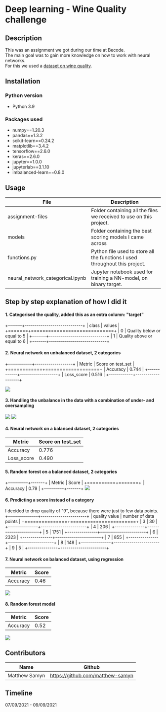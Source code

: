 # Deep learning - Wine Quality challenge
## Description
This was an assignment we got during our time at Becode.  
The main goal was to gain more knowledge on how to work with neural networks.  
For this we used a [dataset on wine quality](https://archive.ics.uci.edu/ml/datasets/wine+quality).

## Installation
### Python version
* Python 3.9

### Packages used
* numpy==1.20.3
* pandas==1.3.2
* scikit-learn==0.24.2
* matplotlib==3.4.2
* tensorflow==2.6.0
* keras==2.6.0
* jupyter==1.0.0
* jupyterlab==3.1.10
* imbalanced-learn==0.8.0

## Usage
| File                             | Description                                                                 |
|----------------------------------|-----------------------------------------------------------------------------|
| assignment-files                 | Folder containing all the files we received to use on this project.         |
| models                           | Folder containing the best scoring models I came across                     |
| functions.py                     | Python file used to store all the functions I used throughout this project. |
| neural_network_categorical.ipynb | Jupyter notebook used for training a NN-model, on binary target.            |


## Step by step explanation of how I did it
#### 1. Categorised the quality, added this as an extra column: "target"  
+-------+-----------------------------+
| class | values                      |
+=======+=============================+
| 0     | Quality below or equal to 5 |
+-------+-----------------------------+
| 1     | Quality above or equal to 6 |
+-------+-----------------------------+

####  2. Neural network on unbalanced dataset, 2 categories
+------------+-------------------+
| Metric     | Score on test_set |
+============+===================+
| Accuracy   | 0.744             |
+------------+-------------------+
| Loss_score | 0.516             |
+------------+-------------------+

![](visuals/cm_best_unbalanced_NN_categories.png)

#### 3. Handling the unbalance in the data with a combination of under- and oversampling
![](visuals/uneven_data.png)
![](visuals/even_data.png)

#### 4. Neural network on a balanced dataset, 2 categories
| Metric     | Score on test_set |
|------------|-------------------|
| Accuracy   | 0.776             |
| Loss_score | 0.490             |

#### 5. Random forest on a balanced dataset, 2 categories
+----------+-------+
| Metric   | Score |
+==========+=======+
| Accuracy | 0.79  |
+----------+-------+
![](visuals/random_forest_2_categories.png)


#### 6. Predicting a score instead of a category
I decided to drop quality of "9", because there were just to few data points.
+---------------+-----------------------+
| quality value | number of data points |
+===============+=======================+
| 3             | 30                    |
+---------------+-----------------------+
| 4             | 206                   |
+---------------+-----------------------+
| 5             | 1751                  |
+---------------+-----------------------+
| 6             | 2323                  |
+---------------+-----------------------+
| 7             | 855                   |
+---------------+-----------------------+
| 8             | 148                   |
+---------------+-----------------------+
| 9             | 5                     |
+---------------+-----------------------+
#### 7. Neural network on balanced dataset, using regression
| Metric   | Score |
|----------|-------|
| Accuracy | 0.46  |

![](visuals/regression_best.png)

#### 8. Random forest model
| Metric   | Score |
|----------|-------|
| Accuracy | 0.52  |

![](visuals/random_forest_best.png)


## Contributors
| Name          | Github                           |
|---------------|----------------------------------|
| Matthew Samyn | https://github.com/matthew-samyn |




## Timeline
07/09/2021 - 09/09/2021 